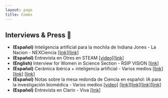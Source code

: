 ```yaml
---
layout: page
title: Comms
---
```


## Interviews & Press 📯

* **(Español)** Inteligencia artificial para la mochila de Indiana Jones - La Nacion - NEXCiencia [[link]](https://www.lanacion.com.ar/tecnologia/inteligencia-artificial-para-la-mochila-de-indiana-jones-permite-catalogar-en-forma-autonoma-nid03012022/)[[link]](https://nexciencia.exactas.uba.ar/sistema-capaz-catalogar-automaticamente-vasijas-ceramica-yacimientos-arqueologicos-inteligencia-artificial-celia-cintas-pablo-navarro-carlos-belotti-diego-fernandez-slezak)
* **(Español)** Entrevista en Otres en STEAM [[video]](https://youtu.be/cxvSiylKub4)[[link]](https://medium.com/mujeresensteam/otres-en-steam-qui%C3%A9n-es-celia-cintas-43d43b8d0131)
* **(English)** Interview for Women in Science Section  - RSIP VISION [[link]](https://www.rsipvision.com/MICCAI2021-Wednesday/29/)
* **(Español)** Cerámica ibérica + inteligencia artificial - Varios medios [[link]](https://fundaciondescubre.es/noticias/desarrollan-un-sistema-que-cataloga-ceramica-iberica-de-yacimientos-mediante-inteligencia-artificial/)
[[link]](https://diariodigital.ujaen.es/en/node/68993) [[link]](https://www.europapress.es/esandalucia/jaen/noticia-desarrollan-sistema-cataloga-ceramica-iberica-yacimientos-inteligencia-artificial-20210421102032.html)
* **(Español)**  Notas sobre la mesa redonda de Ciencia en español: IA para la investigación biomédica - Varios medios [[video]](https://youtu.be/1spnAqJoXJo) [[link]](https://www.silicon.es/ibm-muestra-como-la-ia-ayuda-en-la-deteccion-de-enfermedades-2436087)[[link]](https://www.consumotic.mx/tecnologia/machine-learning-e-ia-en-la-investigacion-biomedica/)[[link]](https://saludyvida.tips/ibm-impulsa-a-la-ia-para-acelerar-la-investigacion-medica/)[[link]](https://techbriefly.com/2021/04/05/ibm-shows-how-ai-can-help-in-early-disease-diagnosis/)
* **(Español)** Entrevista en Clarin - Viva [[link]](https://www.clarin.com/viva/trelew-nairobi-cientifica-creo-app-medicos-pacientes_0_85T6IvY2.html)
